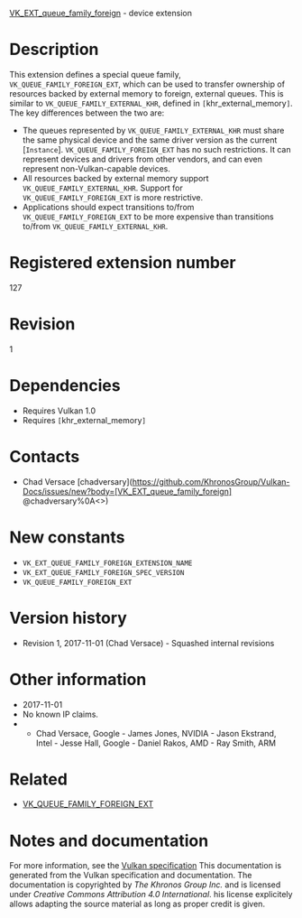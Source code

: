 [VK_EXT_queue_family_foreign](https://www.khronos.org/registry/vulkan/specs/1.3-extensions/man/html/VK_EXT_queue_family_foreign.html) - device extension

# Description
This extension defines a special queue family,
`VK_QUEUE_FAMILY_FOREIGN_EXT`, which can be used to transfer ownership
of resources backed by external memory to foreign, external queues.
This is similar to `VK_QUEUE_FAMILY_EXTERNAL_KHR`, defined in
`[`khr_external_memory`]`.
The key differences between the two are:
- The queues represented by `VK_QUEUE_FAMILY_EXTERNAL_KHR` must share the same physical device and the same driver version as the current [`Instance`]. `VK_QUEUE_FAMILY_FOREIGN_EXT` has no such restrictions. It can represent devices and drivers from other vendors, and can even represent non-Vulkan-capable devices.
- All resources backed by external memory support `VK_QUEUE_FAMILY_EXTERNAL_KHR`. Support for `VK_QUEUE_FAMILY_FOREIGN_EXT` is more restrictive.
- Applications should expect transitions to/from `VK_QUEUE_FAMILY_FOREIGN_EXT` to be more expensive than transitions to/from `VK_QUEUE_FAMILY_EXTERNAL_KHR`.

# Registered extension number
127

# Revision
1

# Dependencies
- Requires Vulkan 1.0
- Requires `[`khr_external_memory`]`

# Contacts
- Chad Versace [chadversary](https://github.com/KhronosGroup/Vulkan-Docs/issues/new?body=[VK_EXT_queue_family_foreign] @chadversary%0A<<Here describe the issue or question you have about the VK_EXT_queue_family_foreign extension>>)

# New constants
- `VK_EXT_QUEUE_FAMILY_FOREIGN_EXTENSION_NAME`
- `VK_EXT_QUEUE_FAMILY_FOREIGN_SPEC_VERSION`
- `VK_QUEUE_FAMILY_FOREIGN_EXT`

# Version history
- Revision 1, 2017-11-01 (Chad Versace)  - Squashed internal revisions

# Other information
* 2017-11-01
* No known IP claims.
*   - Chad Versace, Google  - James Jones, NVIDIA  - Jason Ekstrand, Intel  - Jesse Hall, Google  - Daniel Rakos, AMD  - Ray Smith, ARM

# Related
- [VK_QUEUE_FAMILY_FOREIGN_EXT]()

# Notes and documentation
For more information, see the [Vulkan specification](https://www.khronos.org/registry/vulkan/specs/1.3-extensions/html/vkspec.html)
This documentation is generated from the Vulkan specification and documentation.
The documentation is copyrighted by *The Khronos Group Inc.* and is licensed under *Creative Commons Attribution 4.0 International*.
his license explicitely allows adapting the source material as long as proper credit is given.
        